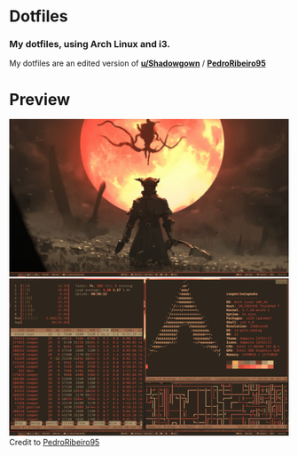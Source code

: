 # Dotfiles

### My dotfiles, using Arch Linux and i3.

My dotfiles are an edited version of **[u/Shadowgown](https://www.reddit.com/r/unixporn/comments/i0or0u/i3_time_to_go_on_a_hunt/)** / **[PedroRibeiro95](https://github.com/PedroRibeiro95/dotfiles)**

  
# Preview

![Background](screenshots/background.png)
![Terminal](screenshots/terminal.png)
Credit to [PedroRibeiro95](https://github.com/PedroRibeiro95/dotfiles)
